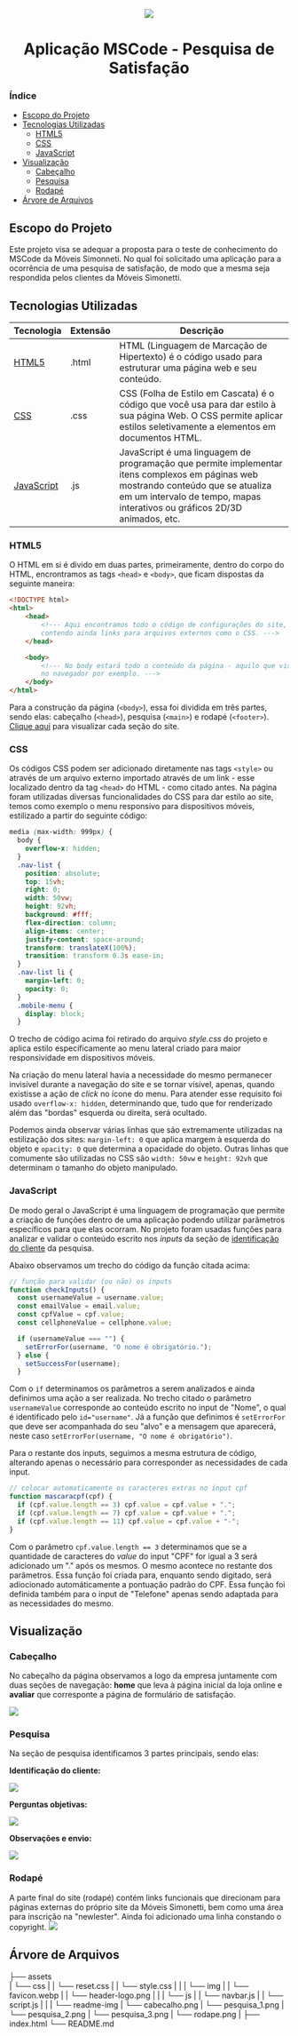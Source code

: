<div align="center">
    <img src="/assets/img/header-logo.png"/>
    <h1>Aplicação MSCode - Pesquisa de Satisfação</h1>
</div>

### Índice
* [Escopo do Projeto](#escopo-do-projeto)
* [Tecnologias Utilizadas](#tecnologias-utilizadas)
    * [HTML5](#html5)
    * [CSS](#css)
    * [JavaScript](#javascript)
* [Visualização](#visualização)
    * [Cabeçalho](#cabeçalho)
    * [Pesquisa](#pesquisa)
    * [Rodapé](#rodapé)
* [Árvore de Arquivos](#árvore-de-arquivos)

## Escopo do Projeto
Este projeto visa se adequar a proposta para o teste de conhecimento do MSCode da Móveis Simonneti. No qual foi solicitado uma aplicação para a ocorrência de uma pesquisa de satisfação, de modo que a mesma seja respondida pelos clientes da Móveis Simonetti.

## Tecnologias Utilizadas
|Tecnologia|Extensão|Descrição|
|-|-|-|
|[HTML5](#html5)|.html|HTML (Linguagem de Marcação de Hipertexto) é o código usado para estruturar uma página web e seu conteúdo.|
|[CSS](#css)|.css|CSS (Folha de Estilo em Cascata) é o código que você usa para dar estilo à sua página Web. O CSS permite aplicar estilos seletivamente a elementos em documentos HTML.|
[JavaScript](#js)|.js|JavaScript é uma linguagem de programação que permite implementar itens complexos em páginas web mostrando conteúdo que se atualiza em um intervalo de tempo, mapas interativos ou gráficos 2D/3D animados, etc.|

### HTML5
O HTML em si é divido em duas partes, primeiramente, dentro do corpo do HTML, encrontramos as tags `<head>` e `<body>`, que ficam dispostas da seguinte maneira:

```html
<!DOCTYPE html>
<html>
    <head>
        <!--- Aqui encontramos todo o código de configurações do site,
        contendo ainda links para arquivos externos como o CSS. --->
    </head>

    <body>
        <!--- No body estará todo o conteúdo da página - aquilo que visualizamos
        no navegador por exemplo. --->
    </body>
</html>
```

Para a construção da página (`<body>`), essa foi dividida em três partes, sendo elas: cabeçalho (`<head>`), pesquisa (`<main>`) e rodapé (`<footer>`). [Clique aqui](#visualização) para visualizar cada seção do site.

### CSS
Os códigos CSS podem ser adicionado diretamente nas tags `<style>` ou através de um arquivo externo importado através de um link - esse localizado dentro da tag `<head>` do HTML - como citado antes. Na página foram utilizadas diversas funcionalidades do CSS para dar estilo ao site, temos como exemplo o menu responsivo para dispositivos móveis, estilizado a partir do seguinte código:

```css
media (max-width: 999px) {
  body {
    overflow-x: hidden;
  }
  .nav-list {
    position: absolute;
    top: 15vh;
    right: 0;
    width: 50vw;
    height: 92vh;
    background: #fff;
    flex-direction: column;
    align-items: center;
    justify-content: space-around;
    transform: translateX(100%);
    transition: transform 0.3s ease-in;
  }
  .nav-list li {
    margin-left: 0;
    opacity: 0;
  }
  .mobile-menu {
    display: block;
  }
```

O trecho de código acima foi retirado do arquivo _style.css_ do projeto e aplica estilo específicamente ao menu lateral criado para maior responsividade em dispositivos móveis.

Na criação do menu lateral havia a necessidade do mesmo permanecer invisível durante a navegação do site e se tornar visível, apenas, quando existisse a ação de _click_ no ícone do menu. Para atender esse requisito foi usado `overflow-x: hidden`, determinando que, tudo que for renderizado além das "bordas" esquerda ou direita, será ocultado.

Podemos ainda observar várias linhas que são extremamente utilizadas na estilização dos sites: `margin-left: 0` que aplica margem à esquerda do objeto e `opacity: 0` que determina a opacidade do objeto. Outras linhas que comumente são utilizadas no CSS são `width: 50vw` e `height: 92vh` que determinam o tamanho do objeto manipulado.

### JavaScript
De modo geral o JavaScript é uma linguagem de programação que permite a criação de funções dentro de uma aplicação podendo utilizar parâmetros específicos para que elas ocorram. No projeto foram usadas funções para analizar e validar o conteúdo escrito nos _inputs_ da seção de [identificação do cliente](identificação-do-cliente) da pesquisa.

Abaixo observamos um trecho do código da função citada acima:

```js
// função para validar (ou não) os inputs
function checkInputs() {
  const usernameValue = username.value;
  const emailValue = email.value;
  const cpfValue = cpf.value;
  const cellphoneValue = cellphone.value;

  if (usernameValue === "") {
    setErrorFor(username, "O nome é obrigatório.");
  } else {
    setSuccessFor(username);
  }
```

Com o `if` determinamos os parâmetros a serem analizados e ainda definimos uma ação a ser realizada. No trecho citado o parâmetro `usernameValue` corresponde ao conteúdo escrito no input de "Nome", o qual é identificado pelo `id="username"`. Já a função que definimos é `setErrorFor` que deve ser acompanhada do seu "alvo" e a mensagem que aparecerá, neste caso `setErrorFor(username, "O nome é obrigatório")`.

Para o restante dos inputs, seguimos a mesma estrutura de código, alterando apenas o necessário para corresponder as necessidades de cada input.

```js
// colocar automaticamente os caracteres extras no input cpf
function mascaracpf(cpf) {
  if (cpf.value.length == 3) cpf.value = cpf.value + ".";
  if (cpf.value.length == 7) cpf.value = cpf.value + ".";
  if (cpf.value.length == 11) cpf.value = cpf.value + "-";
}
```
Com o parâmetro `cpf.value.length == 3` determinamos que se a quantidade de caracteres do _value_ do input "CPF" for igual a 3 será adicionado um "." após os mesmos. O mesmo acontece no restante dos parâmetros. Essa função foi criada para, enquanto sendo digitado, será adiocionado automáticamente a pontuação padrão do CPF. Essa função foi definida também para o input de "Telefone" apenas sendo adaptada para as necessidades do mesmo.

## Visualização
### Cabeçalho
No cabeçalho da página observamos a logo da empresa juntamente com duas seções de navegação: **home** que leva à página inicial da loja online e **avaliar** que corresponte a página de formulário de satisfação.

<img src="assets/readme-img/cabecalho.png"/>


### Pesquisa
Na seção de pesquisa identificamos 3 partes principais, sendo elas:

**Identificação do cliente:**

<img src="assets/readme-img/pesquisa_1.png"/>


**Perguntas objetivas:**

<img src="assets/readme-img/pesquisa_2.png"/>


**Observações e envio:**

<img src="assets/readme-img/pesquisa_3.png"/>


### Rodapé
A parte final do site (rodapé) contém links funcionais que direcionam para páginas externas do próprio site da Móveis Simonetti, bem como uma área para inscrição na "newlester". Ainda foi adicionado uma linha constando o copyright.
<img src="assets/readme-img/rodape.png"/>

## Árvore de Arquivos

├── <label href="/assets">assets</label><br>
|   └── css
|   |   └── reset.css
|   |   └── style.css
|   |
|   └── img
|   |   └── favicon.webp
|   |   └── header-logo.png
|   |
|   └── js
|   |   └── navbar.js
|   |   └── script.js
|   |
|   └── readme-img
|       └── cabecalho.png
|       └── pesquisa_1.png
|       └── pesquisa_2.png
|       └── pesquisa_3.png
|       └── rodape.png
|
├── index.html
└── README.md

